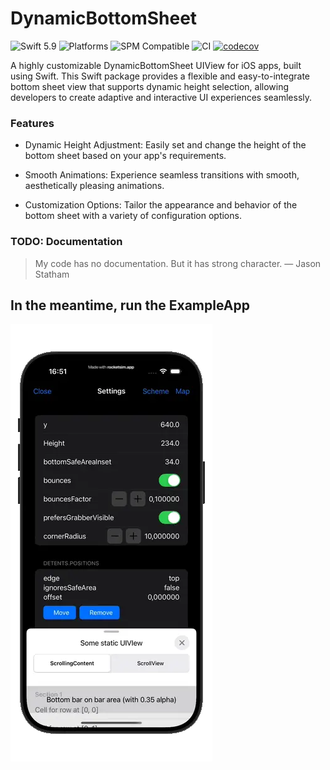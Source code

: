 # DynamicBottomSheet

![Swift 5.9](https://img.shields.io/badge/Swift-5.9—6.2-blue.svg)
![Platforms](https://img.shields.io/badge/platforms-iOS-blue.svg)
![SPM Compatible](https://img.shields.io/badge/SPM-compatible-brightgreen.svg)
![CI](https://github.com/Savva-Shuliatev/DynamicBottomSheet/workflows/CI/badge.svg)
[![codecov](https://codecov.io/github/Savva-Shuliatev/DynamicBottomSheet/branch/main/graph/badge.svg?token=7T7CQ97RSI)](https://codecov.io/github/Savva-Shuliatev/DynamicBottomSheet)

A highly customizable DynamicBottomSheet UIView for iOS apps, built using Swift. This Swift package provides a flexible and easy-to-integrate bottom sheet view that supports dynamic height selection, allowing developers to create adaptive and interactive UI experiences seamlessly.

### Features

* Dynamic Height Adjustment: Easily set and change the height of the bottom sheet based on your app's requirements.

* Smooth Animations: Experience seamless transitions with smooth, aesthetically pleasing animations.

* Customization Options: Tailor the appearance and behavior of the bottom sheet with a variety of configuration options.

### TODO: Documentation

> My code has no documentation. But it has strong character. — Jason Statham

## In the meantime, run the ExampleApp

![](Documentation/Assets/PresentBottomSheet.webp)
